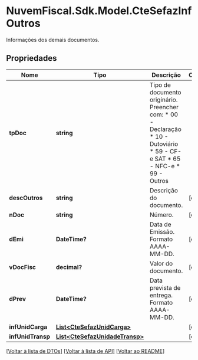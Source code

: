 # NuvemFiscal.Sdk.Model.CteSefazInfOutros
Informações dos demais documentos.

## Propriedades

Nome | Tipo | Descrição | Comentários
------------ | ------------- | ------------- | -------------
**tpDoc** | **string** | Tipo de documento originário.  Preencher com:  * 00 - Declaração  * 10 - Dutoviário  * 59 - CF-e SAT  * 65 - NFC-e  * 99 - Outros | 
**descOutros** | **string** | Descrição do documento. | [optional] 
**nDoc** | **string** | Número. | [optional] 
**dEmi** | **DateTime?** | Data de Emissão.  Formato AAAA-MM-DD. | [optional] 
**vDocFisc** | **decimal?** | Valor do documento. | [optional] 
**dPrev** | **DateTime?** | Data prevista de entrega.  Formato AAAA-MM-DD. | [optional] 
**infUnidCarga** | [**List&lt;CteSefazUnidCarga&gt;**](CteSefazUnidCarga.md) |  | [optional] 
**infUnidTransp** | [**List&lt;CteSefazUnidadeTransp&gt;**](CteSefazUnidadeTransp.md) |  | [optional] 

[[Voltar à lista de DTOs]](../README.md#documentation-for-models) [[Voltar à lista de API]](../README.md#documentation-for-api-endpoints) [[Voltar ao README]](../README.md)

